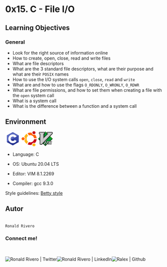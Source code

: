 # 0x15. C - File I/O

## Learning Objectives



### General


-   Look for the right source of information online
-   How to create, open, close, read and write files
-   What are file descriptors
-   What are the 3 standard file descriptors, what are their purpose and what are their `POSIX` names
-   How to use the I/O system calls `open`, `close`, `read` and `write`
-   What are and how to use the flags `O_RDONLY`, `O_WRONLY`, `O_RDWR`
-   What are file permissions, and how to set them when creating a file with the `open` system call
-   What is a system call
-   What is the difference between a function and a system call



## Environment

<div>

<a  href="https://www.cprogramming.com/"  target="_blank"><img  height="48px"  src="https://raw.githubusercontent.com/ralexrivero/xelar_theme_profile/main/icons/language_c-programming.svg"  alt="C programming language"  ></a>
<a  href="https://ubuntu.com/"  target="_blank"><img  height="48px"  src="https://raw.githubusercontent.com/ralexrivero/xelar_theme_profile/main/icons/ubuntu-icon.svg"  alt="C programming language"></a>
<a  href="https://www.vim.org/"  target="_blank"><img  height="48px"  src="https://raw.githubusercontent.com/ralexrivero/xelar_theme_profile/main/icons/Vimlogo.svg"  alt="C programming language"></a>

</div>




- Language: C

- OS: Ubuntu 20.04 LTS

- Editor: VIM 8.1.2269

- Compiler: gcc 9.3.0

Style guidelines: [Betty style](https://github.com/holbertonschool/Betty/wiki)



## Autor

```

Ronald Rivero

```

### Connect me!

<br>
<div>
<a href="https://twitter.com/ralex_uy" target="_blank">  <img align="left" alt="Ronald Rivero | Twitter" src="https://img.shields.io/twitter/follow/ralex_uy?style=social"/> </a>

<a href="https://www.linkedin.com/in/ronald-rivero/" target="_blank">  <img align="left" alt="Ronald Rivero | LinkedIn" src="https://img.shields.io/badge/LinkedIn-+24K-blue?style=social&logo=linkedin"/> </a>

<a href="https://github.com/ralexrivero/" target="_blank">  <img align="left" src="https://img.shields.io/github/followers/ralexrivero?style=social" alt="Ralex | Github"> </a>
</br>
</div>

